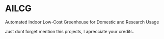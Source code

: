 # AILCG
Automated Indoor Low-Cost Greenhouse for Domestic and Research Usage

Just dont forget mention this projects, I aprecciate your credits.